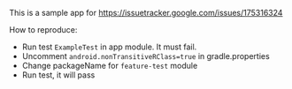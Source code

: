 This is a sample app for https://issuetracker.google.com/issues/175316324

How to reproduce:

- Run test `ExampleTest` in app module. It must fail.
- Uncomment `android.nonTransitiveRClass=true` in gradle.properties
- Change packageName for `feature-test` module
- Run test, it will pass